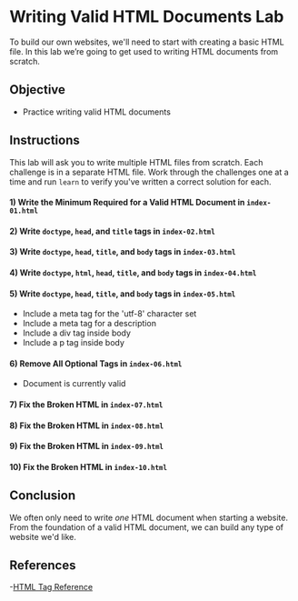 # Writing Valid HTML Documents Lab

To build our own websites, we'll need to start with creating a basic HTML file.
In this lab we’re going to get used to writing HTML documents from scratch.

## Objective

- Practice writing valid HTML documents

## Instructions

This lab will ask you to write multiple HTML files from scratch. Each challenge
is in a separate HTML file. Work through the challenges one at a time and run
`learn` to verify you've written a correct solution for each.

#### 1) Write the Minimum Required for a Valid HTML Document in `index-01.html`

#### 2) Write `doctype`, `head`, and `title` tags in `index-02.html`

#### 3) Write `doctype`, `head`, `title`, and `body` tags in `index-03.html`

#### 4) Write `doctype`, `html`, `head`, `title`, and `body` tags in `index-04.html`

#### 5) Write `doctype`, `head`, `title`, and `body` tags in `index-05.html`

- Include a meta tag for the 'utf-8' character set
- Include a meta tag for a description
- Include a div tag inside body
- Include a p tag inside body

#### 6) Remove All Optional Tags in `index-06.html`

- Document is currently valid

#### 7) Fix the Broken HTML in `index-07.html`

#### 8) Fix the Broken HTML in `index-08.html`

#### 9) Fix the Broken HTML in `index-09.html`

#### 10) Fix the Broken HTML in `index-10.html`

## Conclusion

We often only need to write _one_ HTML document when starting a website. From
the foundation of a valid HTML document, we can build any type of website we'd
like.

## References

-[HTML Tag Reference][tags]

[tags]: https://www.w3schools.com/tags/
